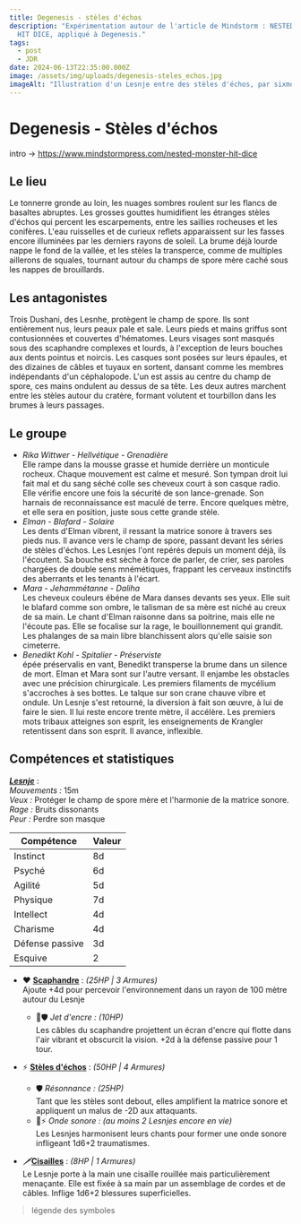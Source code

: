 ```yaml
---
title: Degenesis - stèles d'échos
description: "Expérimentation autour de l'article de Mindstorm : NESTED MONSTER
  HIT DICE, appliqué à Degenesis."
tags:
  - post
  - JDR
date: 2024-06-13T22:35:00.000Z
image: /assets/img/uploads/degenesis-steles_echos.jpg
imageAlt: "Illustration d'un Lesnje entre des stèles d'échos, par sixmorevodka. "
---
```

# Degenesis - Stèles d'échos



intro -> https://www.mindstormpress.com/nested-monster-hit-dice 



## Le lieu

Le tonnerre gronde au loin, les nuages sombres roulent sur les flancs de basaltes abruptes. Les grosses gouttes humidifient les étranges stèles d'échos qui percent les escarpements, entre les saillies rocheuses et les conifères. L'eau ruisselles et de curieux reflets apparaissent sur les fasses encore illuminées par les derniers rayons de soleil. La brume déjà lourde nappe le fond de la vallée, et les stèles la transperce, comme de multiples aillerons de squales, tournant autour du champs de spore mère caché sous les nappes de brouillards.

## Les antagonistes

Trois Dushani, des Lesnhe, protègent le champ de spore. Ils sont entièrement nus, leurs peaux pale et sale. Leurs pieds et mains griffus sont contusionnées et couvertes d'hématomes. Leurs visages sont masqués sous des scaphandre complexes et lourds, à l'exception de leurs bouches aux dents pointus et noircis. Les casques sont posées sur leurs épaules, et des dizaines de câbles et tuyaux en sortent, dansant comme les membres indépendants d'un céphalopode. L'un est assis au centre du champ de spore, ces mains ondulent au dessus de sa tête. Les deux autres marchent entre les stèles autour du cratère, formant volutent et tourbillon dans les brumes à leurs passages.  

## Le groupe

* *Rika Wittwer - Hellvétique - Grenadière*\
  Elle rampe dans la mousse grasse et humide derrière un monticule rocheux. Chaque mouvement est calme et mesuré. Son tympan droit lui fait mal et du sang séché colle ses cheveux court à son casque radio. Elle vérifie encore une fois la sécurité de son lance-grenade. Son harnais de reconnaissance est maculé de terre. Encore quelques mètre, et elle sera en position, juste sous cette grande stèle.
* *Elman - Blafard - Solaire*\
  Les dents d'Elman vibrent, il ressant la matrice sonore à travers ses pieds nus. Il avance vers le champ de spore, passant devant les séries de stèles d'échos. Les Lesnjes l'ont repérés depuis un moment déjà, ils l'écoutent. Sa bouche est sèche à force de parler, de crier, ses paroles chargées de double sens mnémétiques, frappant les cerveaux instinctifs des aberrants et les tenants à l'écart.   
* *Mara - Jehammétanne - Daliha*\
  Les cheveux couleurs ébéne de Mara danses devants ses yeux. Elle suit le blafard comme son ombre, le talisman de sa mère est niché au creux de sa main. Le chant d'Elman raisonne dans sa poitrine, mais elle ne l'écoute pas. Elle se focalise sur la rage, le bouillonnement qui grandit. Les phalanges de sa main libre blanchissent alors qu'elle saisie son cimeterre. 
* *Benedikt Kohl - Spitalier - Préserviste*\
  épée préservalis en vant, Benedikt transperse la brume dans un silence de mort. Elman et Mara sont sur l'autre versant. Il enjambe les obstacles avec une précision chirurgicale. Les premiers filaments de mycélium s'accroches à ses bottes. Le talque sur son crane chauve vibre et ondule. Un Lesnje s'est retourné, la diversion à fait son œuvre, à lui de faire le sien. Il lui reste encore trente mètre, il accélère. Les premiers mots tribaux atteignes son esprit, les enseignements de Krangler retentissent dans son esprit. Il avance, inflexible. 

## Compétences et statistiques

<u>***Lesnje***</u> : \
*Mouvements :* 15m\
*Veux :* Protéger le champ de spore mère et l'harmonie de la matrice sonore. \
*Rage :* Bruits dissonants\
*Peur :* Perdre son masque

<table class="flow-space__small"><thead><tr><th>Compétence</th><th>Valeur</th></tr></thead><tbody><tr><td>Instinct</td><td>8d</td></tr><tr><td>Psyché</td><td>6d</td></tr><tr><td>Agilité</td><td>5d</td></tr><tr><td>Physique</td><td>7d</td></tr><tr><td>Intellect</td><td>4d</td></tr><tr><td>Charisme</td><td>4d</td></tr><tr><td>Défense passive</td><td>3d</td></tr><tr><td>Esquive</td><td>2</td></tr></tbody></table>

* ❤ <u>**Scaphandre**</u> : *(25HP | 3 Armures)* \
  Ajoute +4d pour percevoir l'environnement dans un rayon de 100 mètre autour du Lesnje

  * 🔕🛡️ *Jet d'encre : (10HP)*\
    Les câbles du scaphandre projettent un écran d'encre qui flotte dans l'air vibrant et obscurcit la vision. +2d à la défense passive pour 1 tour.
* ⚡ <u>**Stèles d'échos**</u> : *(50HP | 4 Armures)* 

  * 🛡️ *Résonnance : (25HP)* \
    Tant que les stèles sont debout, elles amplifient la matrice sonore et appliquent un malus de -2D aux attaquants. 
  * 🏹⚡ *Onde sonore : (au moins 2 Lesnjes encore en vie)*\
    Les Lesnjes harmonisent leurs chants pour former une onde sonore infligeant 1d6+2 traumatismes. 
* *🗡️*<u>**Cisailles**</u> : *(8HP | 1 Armures)* \
  Le Lesnje porte à la main une cisaille rouillée mais particulièrement menaçante. Elle est fixée à sa main par un assemblage de cordes et de câbles. Inflige 1d6+2 blessures superficielles.

> légende des symboles
